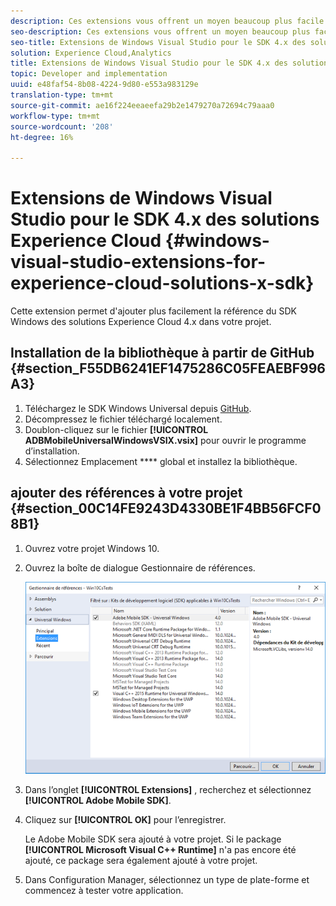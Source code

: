 ```yaml
---
description: Ces extensions vous offrent un moyen beaucoup plus facile d'ajouter la référence du SDK Windows 4.x de solutions Experience Cloud dans votre projet.
seo-description: Ces extensions vous offrent un moyen beaucoup plus facile d'ajouter la référence du SDK Windows 4.x de solutions Experience Cloud dans votre projet.
seo-title: Extensions de Windows Visual Studio pour le SDK 4.x des solutions Experience Cloud
solution: Experience Cloud,Analytics
title: Extensions de Windows Visual Studio pour le SDK 4.x des solutions Experience Cloud
topic: Developer and implementation
uuid: e48faf54-8b08-4224-9d80-e553a983129e
translation-type: tm+mt
source-git-commit: ae16f224eeaeefa29b2e1479270a72694c79aaa0
workflow-type: tm+mt
source-wordcount: '208'
ht-degree: 16%

---
```



# Extensions de Windows Visual Studio pour le SDK 4.x des solutions Experience Cloud {#windows-visual-studio-extensions-for-experience-cloud-solutions-x-sdk}

Cette extension permet d&#39;ajouter plus facilement la référence du SDK Windows des solutions Experience Cloud 4.x dans votre projet.

## Installation de la bibliothèque à partir de GitHub {#section_F55DB6241EF1475286C05FEAEBF996A3}

1. Téléchargez le SDK Windows Universal depuis [GitHub](https://github.com/Adobe-Marketing-Cloud/mobile-services/releases).
1. Décompressez le fichier téléchargé localement.
1. Doublon-cliquez sur le fichier **[!UICONTROL ADBMobileUniversalWindowsVSIX.vsix]** pour ouvrir le programme d’installation.
1. Sélectionnez Emplacement **** global et installez la bibliothèque.

## ajouter des références à votre projet {#section_00C14FE9243D4330BE1F4BB56FCF08B1}

1. Ouvrez votre projet Windows 10.
1. Ouvrez la boîte de dialogue Gestionnaire de références.

   ![](assets/ref_manager.png)

1. Dans l’onglet **[!UICONTROL Extensions]** , recherchez et sélectionnez **[!UICONTROL Adobe Mobile SDK]**.
1. Cliquez sur **[!UICONTROL OK]** pour l’enregistrer.

   Le Adobe Mobile SDK sera ajouté à votre projet. Si le package **[!UICONTROL Microsoft Visual C++ Runtime]** n&#39;a pas encore été ajouté, ce package sera également ajouté à votre projet.

1. Dans Configuration Manager, sélectionnez un type de plate-forme et commencez à tester votre application.

